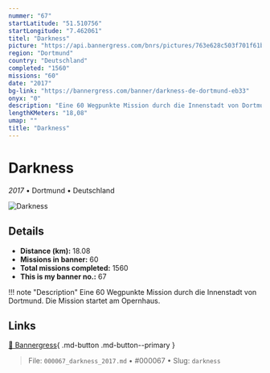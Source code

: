 ```yaml
---
nummer: "67"
startLatitude: "51.510756"
startLongitude: "7.462061"
titel: "Darkness"
picture: "https://api.bannergress.com/bnrs/pictures/763e628c503f701f61b6e54edd67998c"
region: "Dortmund"
country: "Deutschland"
completed: "1560"
missions: "60"
date: "2017"
bg-link: "https://bannergress.com/banner/darkness-de-dortmund-eb33"
onyx: "0"
description: "Eine 60 Wegpunkte Mission durch die Innenstadt von Dortmund. Die Mission startet am Opernhaus."
lengthKMeters: "18,08"
umap: ""
title: "Darkness"
---
```

# Darkness

*2017* • Dortmund • Deutschland

![Darkness](https://api.bannergress.com/bnrs/pictures/763e628c503f701f61b6e54edd67998c)

## Details
- **Distance (km):** 18.08
- **Missions in banner:** 60
- **Total missions completed:** 1560
- **This is my banner no.:** 67


!!! note "Description"
    Eine 60 Wegpunkte Mission durch die Innenstadt von Dortmund. Die Mission startet am Opernhaus.



## Links
[🔗 Bannergress](https://bannergress.com/banner/darkness-de-dortmund-eb33){ .md-button .md-button--primary }



> File: `000067_darkness_2017.md` • #000067 • Slug: `darkness`
